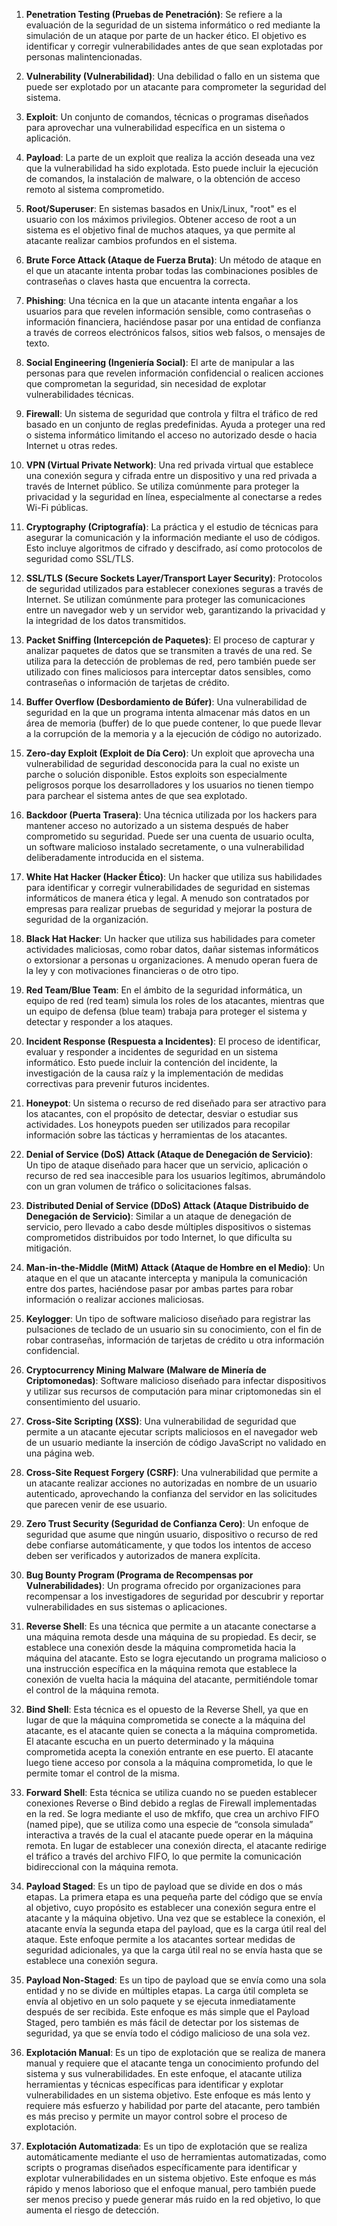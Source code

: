 1. **Penetration Testing (Pruebas de Penetración)**: Se refiere a la evaluación de la seguridad de un sistema informático o red mediante la simulación de un ataque por parte de un hacker ético. El objetivo es identificar y corregir vulnerabilidades antes de que sean explotadas por personas malintencionadas.
    
2. **Vulnerability (Vulnerabilidad)**: Una debilidad o fallo en un sistema que puede ser explotado por un atacante para comprometer la seguridad del sistema.
    
3. **Exploit**: Un conjunto de comandos, técnicas o programas diseñados para aprovechar una vulnerabilidad específica en un sistema o aplicación.
    
4. **Payload**: La parte de un exploit que realiza la acción deseada una vez que la vulnerabilidad ha sido explotada. Esto puede incluir la ejecución de comandos, la instalación de malware, o la obtención de acceso remoto al sistema comprometido.
    
5. **Root/Superuser**: En sistemas basados en Unix/Linux, "root" es el usuario con los máximos privilegios. Obtener acceso de root a un sistema es el objetivo final de muchos ataques, ya que permite al atacante realizar cambios profundos en el sistema.
    
6. **Brute Force Attack (Ataque de Fuerza Bruta)**: Un método de ataque en el que un atacante intenta probar todas las combinaciones posibles de contraseñas o claves hasta que encuentra la correcta.
    
7. **Phishing**: Una técnica en la que un atacante intenta engañar a los usuarios para que revelen información sensible, como contraseñas o información financiera, haciéndose pasar por una entidad de confianza a través de correos electrónicos falsos, sitios web falsos, o mensajes de texto.
    
8. **Social Engineering (Ingeniería Social)**: El arte de manipular a las personas para que revelen información confidencial o realicen acciones que comprometan la seguridad, sin necesidad de explotar vulnerabilidades técnicas.
    
9. **Firewall**: Un sistema de seguridad que controla y filtra el tráfico de red basado en un conjunto de reglas predefinidas. Ayuda a proteger una red o sistema informático limitando el acceso no autorizado desde o hacia Internet u otras redes.
    
10. **VPN (Virtual Private Network)**: Una red privada virtual que establece una conexión segura y cifrada entre un dispositivo y una red privada a través de Internet público. Se utiliza comúnmente para proteger la privacidad y la seguridad en línea, especialmente al conectarse a redes Wi-Fi públicas.

11. **Cryptography (Criptografía)**: La práctica y el estudio de técnicas para asegurar la comunicación y la información mediante el uso de códigos. Esto incluye algoritmos de cifrado y descifrado, así como protocolos de seguridad como SSL/TLS.
    
12. **SSL/TLS (Secure Sockets Layer/Transport Layer Security)**: Protocolos de seguridad utilizados para establecer conexiones seguras a través de Internet. Se utilizan comúnmente para proteger las comunicaciones entre un navegador web y un servidor web, garantizando la privacidad y la integridad de los datos transmitidos.
    
13. **Packet Sniffing (Intercepción de Paquetes)**: El proceso de capturar y analizar paquetes de datos que se transmiten a través de una red. Se utiliza para la detección de problemas de red, pero también puede ser utilizado con fines maliciosos para interceptar datos sensibles, como contraseñas o información de tarjetas de crédito.
    
14. **Buffer Overflow (Desbordamiento de Búfer)**: Una vulnerabilidad de seguridad en la que un programa intenta almacenar más datos en un área de memoria (buffer) de lo que puede contener, lo que puede llevar a la corrupción de la memoria y a la ejecución de código no autorizado.
    
15. **Zero-day Exploit (Exploit de Día Cero)**: Un exploit que aprovecha una vulnerabilidad de seguridad desconocida para la cual no existe un parche o solución disponible. Estos exploits son especialmente peligrosos porque los desarrolladores y los usuarios no tienen tiempo para parchear el sistema antes de que sea explotado.
    
16. **Backdoor (Puerta Trasera)**: Una técnica utilizada por los hackers para mantener acceso no autorizado a un sistema después de haber comprometido su seguridad. Puede ser una cuenta de usuario oculta, un software malicioso instalado secretamente, o una vulnerabilidad deliberadamente introducida en el sistema.
    
17. **White Hat Hacker (Hacker Ético)**: Un hacker que utiliza sus habilidades para identificar y corregir vulnerabilidades de seguridad en sistemas informáticos de manera ética y legal. A menudo son contratados por empresas para realizar pruebas de seguridad y mejorar la postura de seguridad de la organización.
    
18. **Black Hat Hacker**: Un hacker que utiliza sus habilidades para cometer actividades maliciosas, como robar datos, dañar sistemas informáticos o extorsionar a personas u organizaciones. A menudo operan fuera de la ley y con motivaciones financieras o de otro tipo.
    
19. **Red Team/Blue Team**: En el ámbito de la seguridad informática, un equipo de red (red team) simula los roles de los atacantes, mientras que un equipo de defensa (blue team) trabaja para proteger el sistema y detectar y responder a los ataques.
    
20. **Incident Response (Respuesta a Incidentes)**: El proceso de identificar, evaluar y responder a incidentes de seguridad en un sistema informático. Esto puede incluir la contención del incidente, la investigación de la causa raíz y la implementación de medidas correctivas para prevenir futuros incidentes.

21. **Honeypot**: Un sistema o recurso de red diseñado para ser atractivo para los atacantes, con el propósito de detectar, desviar o estudiar sus actividades. Los honeypots pueden ser utilizados para recopilar información sobre las tácticas y herramientas de los atacantes.
    
22. **Denial of Service (DoS) Attack (Ataque de Denegación de Servicio)**: Un tipo de ataque diseñado para hacer que un servicio, aplicación o recurso de red sea inaccesible para los usuarios legítimos, abrumándolo con un gran volumen de tráfico o solicitaciones falsas.
    
23. **Distributed Denial of Service (DDoS) Attack (Ataque Distribuido de Denegación de Servicio)**: Similar a un ataque de denegación de servicio, pero llevado a cabo desde múltiples dispositivos o sistemas comprometidos distribuidos por todo Internet, lo que dificulta su mitigación.
    
24. **Man-in-the-Middle (MitM) Attack (Ataque de Hombre en el Medio)**: Un ataque en el que un atacante intercepta y manipula la comunicación entre dos partes, haciéndose pasar por ambas partes para robar información o realizar acciones maliciosas.
    
25. **Keylogger**: Un tipo de software malicioso diseñado para registrar las pulsaciones de teclado de un usuario sin su conocimiento, con el fin de robar contraseñas, información de tarjetas de crédito u otra información confidencial.
    
26. **Cryptocurrency Mining Malware (Malware de Minería de Criptomonedas)**: Software malicioso diseñado para infectar dispositivos y utilizar sus recursos de computación para minar criptomonedas sin el consentimiento del usuario.
    
27. **Cross-Site Scripting (XSS)**: Una vulnerabilidad de seguridad que permite a un atacante ejecutar scripts maliciosos en el navegador web de un usuario mediante la inserción de código JavaScript no validado en una página web.
    
28. **Cross-Site Request Forgery (CSRF)**: Una vulnerabilidad que permite a un atacante realizar acciones no autorizadas en nombre de un usuario autenticado, aprovechando la confianza del servidor en las solicitudes que parecen venir de ese usuario.
    
29. **Zero Trust Security (Seguridad de Confianza Cero)**: Un enfoque de seguridad que asume que ningún usuario, dispositivo o recurso de red debe confiarse automáticamente, y que todos los intentos de acceso deben ser verificados y autorizados de manera explícita.
    
30. **Bug Bounty Program (Programa de Recompensas por Vulnerabilidades)**: Un programa ofrecido por organizaciones para recompensar a los investigadores de seguridad por descubrir y reportar vulnerabilidades en sus sistemas o aplicaciones.

31. **Reverse Shell**: Es una técnica que permite a un atacante conectarse a una máquina remota desde una máquina de su propiedad. Es decir, se establece una conexión desde la máquina comprometida hacia la máquina del atacante. Esto se logra ejecutando un programa malicioso o una instrucción específica en la máquina remota que establece la conexión de vuelta hacia la máquina del atacante, permitiéndole tomar el control de la máquina remota.

32. **Bind Shell**: Esta técnica es el opuesto de la Reverse Shell, ya que en lugar de que la máquina comprometida se conecte a la máquina del atacante, es el atacante quien se conecta a la máquina comprometida. El atacante escucha en un puerto determinado y la máquina comprometida acepta la conexión entrante en ese puerto. El atacante luego tiene acceso por consola a la máquina comprometida, lo que le permite tomar el control de la misma.

33. **Forward Shell**: Esta técnica se utiliza cuando no se pueden establecer conexiones Reverse o Bind debido a reglas de Firewall implementadas en la red. Se logra mediante el uso de mkfifo, que crea un archivo FIFO (named pipe), que se utiliza como una especie de “consola simulada” interactiva a través de la cual el atacante puede operar en la máquina remota. En lugar de establecer una conexión directa, el atacante redirige el tráfico a través del archivo FIFO, lo que permite la comunicación bidireccional con la máquina remota.

34. **Payload Staged**: Es un tipo de payload que se divide en dos o más etapas. La primera etapa es una pequeña parte del código que se envía al objetivo, cuyo propósito es establecer una conexión segura entre el atacante y la máquina objetivo. Una vez que se establece la conexión, el atacante envía la segunda etapa del payload, que es la carga útil real del ataque. Este enfoque permite a los atacantes sortear medidas de seguridad adicionales, ya que la carga útil real no se envía hasta que se establece una conexión segura.

35. **Payload Non-Staged**: Es un tipo de payload que se envía como una sola entidad y no se divide en múltiples etapas. La carga útil completa se envía al objetivo en un solo paquete y se ejecuta inmediatamente después de ser recibida. Este enfoque es más simple que el Payload Staged, pero también es más fácil de detectar por los sistemas de seguridad, ya que se envía todo el código malicioso de una sola vez.

36. **Explotación Manual**: Es un tipo de explotación que se realiza de manera manual y requiere que el atacante tenga un conocimiento profundo del sistema y sus vulnerabilidades. En este enfoque, el atacante utiliza herramientas y técnicas específicas para identificar y explotar vulnerabilidades en un sistema objetivo. Este enfoque es más lento y requiere más esfuerzo y habilidad por parte del atacante, pero también es más preciso y permite un mayor control sobre el proceso de explotación.

37. **Explotación Automatizada**: Es un tipo de explotación que se realiza automáticamente mediante el uso de herramientas automatizadas, como scripts o programas diseñados específicamente para identificar y explotar vulnerabilidades en un sistema objetivo. Este enfoque es más rápido y menos laborioso que el enfoque manual, pero también puede ser menos preciso y puede generar más ruido en la red objetivo, lo que aumenta el riesgo de detección.

